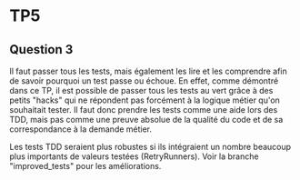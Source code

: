 # TP5

Question 3
----

Il faut passer tous les tests, mais également les lire et les comprendre afin de savoir pourquoi un test passe ou échoue. En effet, comme démontré dans ce TP, il est possible de passer tous les tests au vert grâce à des petits "hacks" qui ne répondent pas forcément à la logique métier qu'on souhaitait tester. Il faut donc prendre les tests comme une aide lors des TDD, mais pas comme une preuve absolue de la qualité du code et de sa correspondance à la demande métier.

Les tests TDD seraient plus robustes si ils intégraient un nombre beaucoup plus importants de valeurs testées (RetryRunners).
Voir la branche "improved_tests" pour les améliorations.